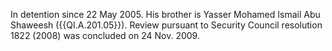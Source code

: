  In detention since 22 May 2005. His brother is Yasser Mohamed Ismail Abu 
Shaweesh ({{QI.A.201.05}}). Review pursuant to Security Council resolution 1822 
(2008) was concluded on 24 Nov. 2009. 
